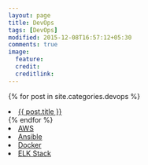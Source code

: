 ```yaml
---
layout: page
title: DevOps
tags: [DevOps]
modified: 2015-12-08T16:57:12+05:30
comments: true
image:
  feature:
  credit:
  creditlink:
---
```


{% for post in site.categories.devops %}
  <li><a href="{{ site.url }}{{ post.url }}" title="{{ post.title }}">{{ post.title }}</a></li>
{% endfor %}

<li><a href="/devops/aws"> AWS </a></li>
<li><a href="/devops/ansible"> Ansible </a></li>
<li><a href="/devops/docker"> Docker </a></li>
<li><a href="/linux/elk"> ELK Stack </a></li>
